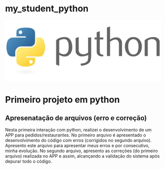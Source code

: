 # my_student_python
<div>
  <img src="https://github.com/gabrielfj08/my_student_python/blob/Principal/python_office.jpg">
</div>

# Primeiro projeto em python
## Apresenatação de arquivos (erro e correção)
Nesta primeira interação com python, realizei o desenvolvimento de um APP para pedidos/restaurantes.
No primeiro arquivo é apresentado o desenvolvimento do código com erros (corrigidos no segundo arquivo). Apresento este arquivo para apresentar meus erros e por consecutivo, minha evolução.
No segundo arquivo, apresento as correções (do primeiro arquivo) realizada no APP e assim, alcançando a validação do sistema após depurar todo o código.
